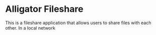# Alligator Fileshare

This is a fileshare application that allows users to share files with each other.
In a local network